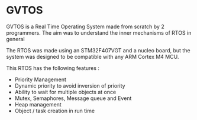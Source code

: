 # GVTOS
GVTOS is a Real Time Operating System made from scratch by 2 programmers. The aim was to understand the inner mechanisms of RTOS in general

The RTOS was made using an STM32F407VGT and a nucleo board, but the system was designed to be compatible with any ARM Cortex M4 MCU.

This RTOS has the following features :

 * Priority Management
 * Dynamic priority to avoid inversion of priority
 * Ability to wait for multiple objects at once
 * Mutex, Semaphores, Message queue and Event
 * Heap management
 * Object / task creation in run time

